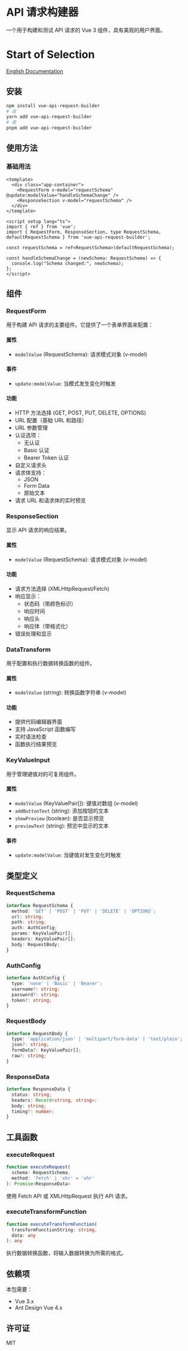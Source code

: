 # API 请求构建器

一个用于构建和测试 API 请求的 Vue 3 组件，具有美观的用户界面。

# Start of Selection
[English Documentation](README.md)

## 安装

```bash
npm install vue-api-request-builder
# 或
yarn add vue-api-request-builder
# 或
pnpm add vue-api-request-builder
```

## 使用方法

### 基础用法

```vue
<template>
  <div class="app-container">
    <RequestForm v-model="requestSchema" @update:modelValue="handleSchemaChange" />
    <ResponseSection v-model="requestSchema" />
  </div>
</template>

<script setup lang="ts">
import { ref } from 'vue';
import { RequestForm, ResponseSection, type RequestSchema, defaultRequestSchema } from 'vue-api-request-builder';

const requestSchema = ref<RequestSchema>(defaultRequestSchema);

const handleSchemaChange = (newSchema: RequestSchema) => {
  console.log("Schema changed:", newSchema);
};
</script>
```

## 组件

### RequestForm

用于构建 API 请求的主要组件。它提供了一个表单界面来配置：

#### 属性
- `modelValue` (RequestSchema): 请求模式对象 (v-model)

#### 事件
- `update:modelValue`: 当模式发生变化时触发

#### 功能
- HTTP 方法选择 (GET, POST, PUT, DELETE, OPTIONS)
- URL 配置（基础 URL 和路径）
- URL 参数管理
- 认证选项：
  - 无认证
  - Basic 认证
  - Bearer Token 认证
- 自定义请求头
- 请求体支持：
  - JSON
  - Form Data
  - 原始文本
- 请求 URL 和请求体的实时预览

### ResponseSection

显示 API 请求的响应结果。

#### 属性
- `modelValue` (RequestSchema): 请求模式对象 (v-model)

#### 功能
- 请求方法选择 (XMLHttpRequest/Fetch)
- 响应显示：
  - 状态码（带颜色标识）
  - 响应时间
  - 响应头
  - 响应体（带格式化）
- 错误处理和显示

### DataTransform

用于配置和执行数据转换函数的组件。

#### 属性
- `modelValue` (string): 转换函数字符串 (v-model)

#### 功能
- 提供代码编辑器界面
- 支持 JavaScript 函数编写
- 实时语法检查
- 函数执行结果预览

### KeyValueInput

用于管理键值对的可复用组件。

#### 属性
- `modelValue` (KeyValuePair[]): 键值对数组 (v-model)
- `addButtonText` (string): 添加按钮的文本
- `showPreview` (boolean): 是否显示预览
- `previewText` (string): 预览中显示的文本

#### 事件
- `update:modelValue`: 当键值对发生变化时触发

## 类型定义

### RequestSchema

```typescript
interface RequestSchema {
  method: 'GET' | 'POST' | 'PUT' | 'DELETE' | 'OPTIONS';
  url: string;
  path: string;
  auth: AuthConfig;
  params: KeyValuePair[];
  headers: KeyValuePair[];
  body: RequestBody;
}
```

### AuthConfig

```typescript
interface AuthConfig {
  type: 'none' | 'Basic' | 'Bearer';
  username?: string;
  password?: string;
  token?: string;
}
```

### RequestBody

```typescript
interface RequestBody {
  type: 'application/json' | 'multipart/form-data' | 'text/plain';
  json?: string;
  formData?: KeyValuePair[];
  raw?: string;
}
```

### ResponseData

```typescript
interface ResponseData {
  status: string;
  headers: Record<string, string>;
  body: string;
  timing?: number;
}
```

## 工具函数

### executeRequest

```typescript
function executeRequest(
  schema: RequestSchema,
  method: 'fetch' | 'xhr' = 'xhr'
): Promise<ResponseData>
```

使用 Fetch API 或 XMLHttpRequest 执行 API 请求。

### executeTransformFunction

```typescript
function executeTransformFunction(
  transformFunctionString: string,
  data: any
): any
```

执行数据转换函数，将输入数据转换为所需的格式。

## 依赖项

本包需要：
- Vue 3.x
- Ant Design Vue 4.x

## 许可证

MIT 